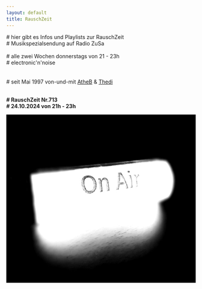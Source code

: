 ```yaml
---
layout: default
title: RauschZeit
---
```


\# hier gibt es Infos und Playlists zur RauschZeit  
\# Musikspezialsendung auf Radio ZuSa 
<br /><br />
\# alle zwei Wochen donnerstags von 21 - 23h  
\# electronic'n'noise  
<br /><br />
\# seit Mai 1997 von-und-mit [AtheB](/dropdown/djs_atheb.html) &amp; [Thedi](/dropdown/djs_thedi.html)
<br /><br />
<p style="text-align: left;">
    <strong>
        # RauschZeit Nr.713<br />
        # 24.10.2024 von 21h - 23h
    </strong>
</p>

<img class="aligncenter" style="border: 0px none;" src="/uploads/2021/05/RZ_OnAir_3.jpg" alt="" width="600" height="448" border="0" />
